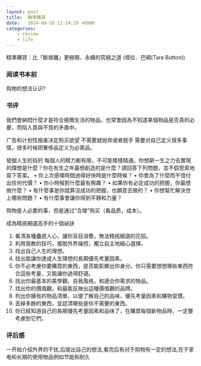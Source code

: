 ```yaml
---
layout: post
title:  精準購買
date:   2024-08-30 11:24:29 +0800
categories: 
    - review 
    - life
---
```


精準購買：比「斷捨離」更極簡、永續的究極之道 (塔拉．巴頓(Tara Button))

### 阅读书本前

购物的想法认识?

### 书评

我們會納悶什麼才是符合極簡生活的物品，也常會因為不知道某個物品是否真的必要，而陷入買與不買的矛盾中。

广告和计划性报废决定购买欲望
不需要就抛弃或者脱手
需要对自己定义很多事情，很多时候把奢侈品定义为必需品。

發掘人生的目的
每個人的精力都有限，不可能樣樣精通。你想窮一生之力去實現的理想是什麼？你在有生之年最想創造的是什麼？請回答下列問題，並不假思索地寫下答案。
• 你上次感嘆時間過得好快時是什麼時候？
• 你會為了什麼而不惜付出任何代價？
• 你小時候對什麼最有興趣？
• 如果你有必定成功的把握，你最想做什麼？
• 有什麼事是你就算沒成功的把握，也願意去做的？
• 你想幫忙解決世上哪些問題？
• 有什麼事會讓你得到平靜和力量？

购物是人必要的事，但是通过"合理"购买（看品质，成本）。

成為精挑細選高手的十個祕訣
1. 看清各種蠱惑人心，讓你盲目消費，無法精挑細選的花招。
2. 利用我教的技巧，擺脫外界操控，獨立自主地細心選擇。
3. 找出自己人生的理想。
4. 找出能讓你達成人生理想的長期優先考量因素。
5. 你不必考慮你要購買的東西，是否能彰顯出你身分。你只需要想想哪些東西符合這些考量，又能讓你過得舒適。
6. 找出你最基本的美學觀、自我風格，和適合你需求的物品。
7. 找出你的價值觀，和最能反映出這種價值觀的品牌。
8. 列出你擁有的物品清單，以便了解自己的品味、優先考量因素和購物習慣。
9. 丟掉多餘的東西，並認清哪些是你不需要的東西。
10. 你已經知道自己的長期優先考量因素和品味了，在購買每個新物品時，一定要考慮到它們。

### 评后感

一开始介绍外界的干扰,后提出自己的想法,看完后有对于购物有一定的想法,在于家电和长期的使用物品例如节能和耐久